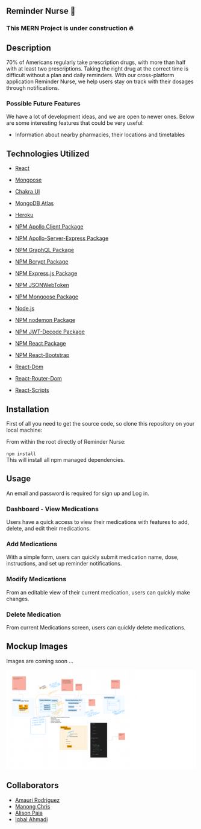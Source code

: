 ## Reminder Nurse 💊

### This MERN Project is under construction 🔥

## Description

70% of Americans regularly take prescription drugs, with more than half with at least two prescriptions. Taking the right drug at the correct time is difficult without a plan and daily reminders. With our cross-platform application Reminder Nurse, we help users stay on track with their dosages through notifications.

### Possible Future Features

We have a lot of development ideas, and we are open to newer ones. Below are some interesting features that could be very useful:

- Information about nearby pharmacies, their locations and timetables

## Technologies Utilized

- [React](https://reactjs.org/)
- [Mongoose](https://mongoosejs.com/docs/guide.html)

- [Chakra UI](https://chakra-ui.com/)
- [MongoDB Atlas](https://www.mongodb.com/cloud/atlas)
- [Heroku](https://www.heroku.com)
- [NPM Apollo Client Package](https://www.npmjs.com/package/stripe)
- [NPM Apollo-Server-Express Package](https://www.npmjs.com/package/apollo-server-express)
- [NPM GraphQL Package](https://www.npmjs.com/package/graphql)
- [NPM Bcrypt Package](https://www.npmjs.com/package/bcrypt)
- [NPM Express.js Package](https://www.npmjs.com/package/express)
- [NPM JSONWebToken](https://www.npmjs.com/package/jsonwebtoken)
- [NPM Mongoose Package](https://www.npmjs.com/package/mongoose)
- [Node.js](https://nodejs.org/en/)
- [NPM nodemon Package](https://www.npmjs.com/package/nodemon)
- [NPM JWT-Decode Package](https://www.npmjs.com/package/jwt-decode)
- [NPM React Package](https://www.npmjs.com/package/react)
- [NPM React-Bootstrap](https://www.npmjs.com/package/react-bootstrap)
- [React-Dom](https://www.npmjs.com/package/react-dom)
- [React-Router-Dom](https://www.npmjs.com/package/react-router-dom)
- [React-Scripts](https://www.npmjs.com/package/react-scripts)

## Installation

First of all you need to get the source code, so clone this repository on your local machine:

From within the root directly of Reminder Nurse:

`npm install`
<br>
This will install all npm managed dependencies.

## Usage

An email and password is required for sign up and Log in.

### Dashboard - View Medications

Users have a quick access to view their medications with features to add, delete, and edit their medications.

### Add Medications

With a simple form, users can quickly submit medication name, dose, instructions, and set up reminder notifications.

### Modify Medications

From an editable view of their current medication, users can quickly make changes.

### Delete Medication

From current Medications screen, users can quickly delete medications.

## Mockup Images

Images are coming soon ...

[![image 1](./assets/images/wireframe.png)](https://www.figma.com/file/80PipsIdQMKVywFyTsRBBb/Reminder-Nurse?node-id=0%3A1&t=h3E3tFNgBNsv1Rsq-0)

## Collaborators

- [Amauri Rodriguez](https://github.com/NicolasFlamel)
- [Manong Chris](https://github.com/christiangella)
- [Alison Paia](https://github.com/AliPaia)
- [Iqbal Ahmadi](https://github.com/IqbalAhmadi)
